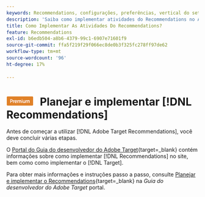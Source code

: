 ```yaml
---
keywords: Recommendations, configurações, preferências, vertical do setor, critérios incompatíveis com o filtro, grupo de hosts padrão, url de base em miniatura, token de api do recommendations
description: 'Saiba como implementar atividades do Recommendations no Adobe Target. '
title: Como Implementar As Atividades Do Recommendations?
feature: Recommendations
exl-id: b6edb504-a8b6-4379-99c1-6907e71601f9
source-git-commit: ffa5f219f29f066ec8de0b3f325fc278ff97de62
workflow-type: tm+mt
source-wordcount: '96'
ht-degree: 17%

---
```


# ![PREMIUM](/help/main/assets/premium.png) Planejar e implementar [!DNL Recommendations]

Antes de começar a utilizar [!DNL Adobe Target Recommendations], você deve concluir várias etapas.

O [Portal do Guia do desenvolvedor do Adobe Target](https://developer.adobe.com/target/){target=_blank} contém informações sobre como implementar [!DNL Recommendations] no site, bem como como implementar o [!DNL Target].

Para obter mais informações e instruções passo a passo, consulte [Planejar e implementar o Recommendations](https://developer.adobe.com/target/implement/recommendations/){target=_blank} na *Guia do desenvolvedor do Adobe Target* portal.
